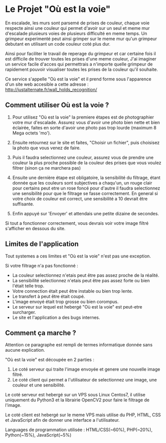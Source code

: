 # Le Projet "Où est la voie"

En escalade, les murs sont parsemé de prises de couleur, chaque voie respecte ainsi une couleur qui permet d'avoir sur un seul et meme mur d'escalade plusieurs voies de plusieurs difficulté en meme temps. Un grimpeur experimenté peut ainsi grimper sur le meme mur qu'un grimpeur debutant en utilisant un code couleur coté plus dur.

Ainsi pour faciliter le travail de reperage du grimpeur et car certaine fois il est difficile de trouver toutes les prises d'une meme couleur, J'ai imaginer un service facile d'acces qui permettrais a n'importe quelle grimpeur de rapidement pouvoir visualiser toutes les prises de la couleur qu'il souhaite.

Ce service s'appelle "Où est la voie" et il prend forme sous l'apparence d'un site web accesible a cette adresse : http://justalternate.fr/wall_holds_recognition/

## Comment utiliser Où est la voie ?

1) Pour utilisez "Où est la voie" la premiere étapes est de photographier votre mur d'escalade. Assurez vous d'avoir une photo bien nette et bien éclairée, faites en sorte d'avoir une photo pas trop lourde (maximum 8 Mega octets 'mo').

2) Ensuite retournez sur le site et faites, "Choisir un fichier", puis choisisez la photo que vous venez de faire.

3) Puis il faudra selectionnez une couleur, assurez vous de prendre une couleur la plus proche possible de la couleur des prises que vous voulez filtrer (sinon ça ne marchera pas)

4) Ensuite une dernière étape est obligatoire, la sensibilité du filtrage, étant donnée que les couleurs sont subjectives a chaqu'un, un rouge clair pour certains peut etre un rose foncé pour d'autre il faudra selectionnez une sensibilité pour que le filtrage se fasse correctement. En general si votre choix de couleur est correct, une sensibilité a 10 devrait être suffisante.

5) Enfin appuyé sur 'Envoyer' et attendais une petite dizaine de secondes.

Si tout a fonctionner correctement, vous devrais voir votre image filtré s'afficher en dessous du site.

## Limites de l'application

Tout systemes a ces limites et "Où est la voie" n'est pas une exception.  

Si votre filtrage n'a pas fonctionné : 

- La couleur selectionnez n'etais peut être pas assez proche de la réalité.
- La sensibilité selectionnez n'etais peut être pas assez forte ou bien l'était telle trop.
- Votre connection était peut être instable ou bien trop lente.
- Le transfert à peut être était coupé.
- L'image envoyé était trop grosse ou bien corompus.
- Le serveur sur lequel est hebergé "Où est la voie" est peut-etre surcharger.
- Le site et l'application a des bugs internes.

## Comment ça marche ?

Attention ce paragraphe est rempli de termes informatique donnée sans aucune explication.

"Où est la voie" est découpée en 2 parties :

1) Le coté serveur qui traite l'image envoyée et genere une nouvelle image filtré.
2) Le coté client qui permet a l'utilisateur de selectionnez une image, une couleur et une sensibilité.

Le coté serveur est hebergé sur un VPS sous Linux Centos7, il utilise uniquement du Python3 et la librairie OpenCV2 pour faire le filtrage de l'image.

Le coté client est hebergé sur le meme VPS mais utilise du PHP, HTML, CSS et JavaScript afin de donner une interface a l'utilisateur.

Languages de programmation utilisée : HTML/CSS(~60%), PHP(~20%), Python(~15%), JavaScript(~5%)
